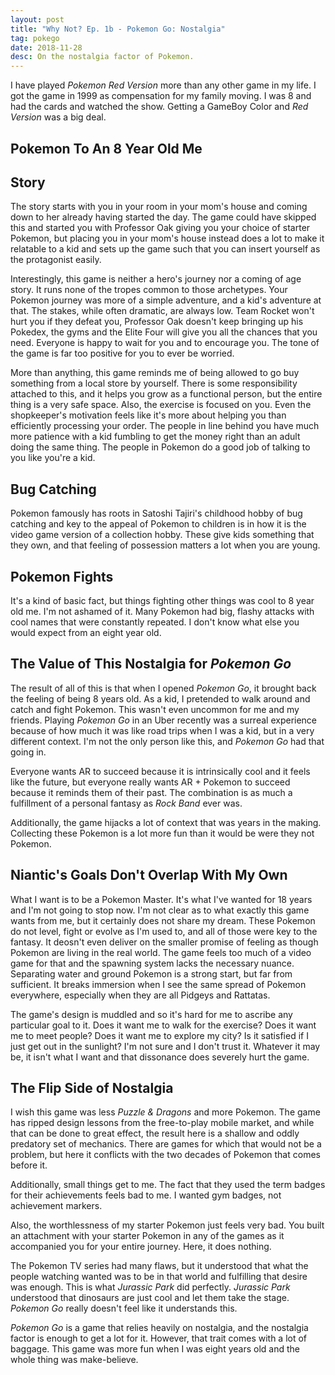 ```yaml
---
layout: post
title: "Why Not? Ep. 1b - Pokemon Go: Nostalgia"
tag: pokego
date: 2018-11-28
desc: On the nostalgia factor of Pokemon.
---
```



I have played *Pokemon Red Version* more than any other game in my life. I got the game in 1999 as compensation for my family moving. I was 8 and had the cards and watched the show. Getting a GameBoy Color and *Red Version* was a big deal.

## Pokemon To An 8 Year Old Me
## Story

The story starts with you in your room in your mom's house and coming down to her already having started the day. The game could have skipped this and started you with Professor Oak giving you your choice of starter Pokemon, but placing you in your mom's house instead does a lot to make it relatable to a kid and sets up the game such that you can insert yourself as the protagonist easily.


Interestingly, this game is neither a hero's journey nor a coming of age story. It runs none of the tropes common to those archetypes. Your Pokemon journey was more of a simple adventure, and a kid's adventure at that. The stakes, while often dramatic, are always low. Team Rocket won't hurt you if they defeat you, Professor Oak doesn't keep bringing up his Pokedex, the gyms and the Elite Four will give you all the chances that you need. Everyone is happy to wait for you and to encourage you. The tone of the game is far too positive for you to ever be worried.


More than anything, this game reminds me of being allowed to go buy something from a local store by yourself. There is some responsibility attached to this, and it helps you grow as a functional person, but the entire thing is a very safe space. Also, the exercise is focused on you. Even the shopkeeper's motivation feels like it's more about helping you than efficiently processing your order. The people in line behind you have much more patience with a kid fumbling to get the money right than an adult doing the same thing. The people in Pokemon do a good job of talking to you like you're a kid.

## Bug Catching

Pokemon famously has roots in Satoshi Tajiri's childhood hobby of bug catching and key to the appeal of Pokemon to children is in how it is the video game version of a collection hobby. These give kids something that they own, and that feeling of possession matters a lot when you are young.

## Pokemon Fights

It's a kind of basic fact, but things fighting other things was cool to 8 year old me. I'm not ashamed of it. Many Pokemon had big, flashy attacks with cool names that were constantly repeated. I don't know what else you would expect from an eight year old.

## The Value of This Nostalgia for *Pokemon Go*

The result of all of this is that when I opened *Pokemon Go*, it brought back the feeling of being 8 years old. As a kid, I pretended to walk around and catch and fight Pokemon. This wasn't even uncommon for me and my friends. Playing *Pokemon Go* in an Uber recently was a surreal experience because of how much it was like road trips when I was a kid, but in a very different context. I'm not the only person like this, and *Pokemon Go* had that going in.


Everyone wants AR to succeed because it is intrinsically cool and it feels like the future, but everyone really wants AR + Pokemon to succeed because it reminds them of their past. The combination is as much a fulfillment of a personal fantasy as *Rock Band* ever was.


Additionally, the game hijacks a lot of context that was years in the making. Collecting these Pokemon is a lot more fun than it would be were they not Pokemon.

## Niantic's Goals Don't Overlap With My Own

What I want is to be a Pokemon Master. It's what I've wanted for 18 years and I'm not going to stop now. I'm not clear as to what exactly this game wants from me, but it certainly does not share my dream. These Pokemon do not level, fight or evolve as I'm used to, and all of those were key to the fantasy. It deosn't even deliver on the smaller promise of feeling as though Pokemon are living in the real world. The game feels too much of a video game for that and the spawning system lacks the necessary nuance. Separating water and ground Pokemon is a strong start, but far from sufficient. It breaks immersion when I see the same spread of Pokemon everywhere, especially when they are all Pidgeys and Rattatas.


The game's design is muddled and so it's hard for me to ascribe any particular goal to it. Does it want me to walk for the exercise? Does it want me to meet people? Does it want me to explore my city? Is it satisfied if I just get out in the sunlight? I'm not sure and I don't trust it. Whatever it may be, it isn't what I want and that dissonance does severely hurt the game.

## The Flip Side of Nostalgia

I wish this game was less *Puzzle & Dragons* and more Pokemon. The game has ripped design lessons from the free-to-play mobile market, and while that can be done to great effect, the result here is a shallow and oddly predatory set of mechanics. There are games for which that would not be a problem, but here it conflicts with the two decades of Pokemon that comes before it.


Additionally, small things get to me. The fact that they used the term badges for their achievements feels bad to me. I wanted gym badges, not achievement markers.


Also, the worthlessness of my starter Pokemon just feels very bad. You built an attachment with your starter Pokemon in any of the games as it accompanied you for your entire journey. Here, it does nothing.


The Pokemon TV series had many flaws, but it understood that what the people watching wanted was to be in that world and fulfilling that desire was enough. This is what *Jurassic Park* did perfectly. *Jurassic Park* understood that dinosaurs are just cool and let them take the stage. *Pokemon Go* really doesn't feel like it understands this.


*Pokemon Go* is a game that relies heavily on nostalgia, and the nostalgia factor is enough to get a lot for it. However, that trait comes with a lot of baggage. This game was more fun when I was eight years old and the whole thing was make-believe.

